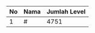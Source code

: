 | No | Nama            | Jumlah Level |
|----|-----------------|--------------|
| 1  | #    |    4751        |
